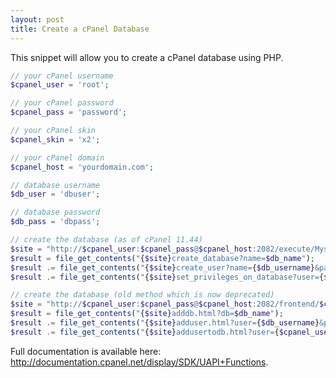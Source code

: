 ```yaml
---
layout: post
title: Create a cPanel Database
---
```


This snippet will allow you to create a cPanel database using PHP.

```php
// your cPanel username
$cpanel_user = 'root';

// your cPanel password
$cpanel_pass = 'password';

// your cPanel skin
$cpanel_skin = 'x2';

// your cPanel domain
$cpanel_host = 'yourdomain.com';

// database username
$db_user = 'dbuser';

// database password
$db_pass = 'dbpass';

// create the database (as of cPanel 11.44)
$site = "http://$cpanel_user:$cpanel_pass@$cpanel_host:2082/execute/Mysql/";
$result = file_get_contents("{$site}create_database?name=$db_name");
$result .= file_get_contents("{$site}create_user?name={$db_username}&password={$db_userpass}");
$result .= file_get_contents("{$site}set_privileges_on_database?user={$db_username}&database={$db_name}&privileges=ALL");

// create the database (old method which is now deprecated)
$site = "http://$cpanel_user:$cpanel_pass@$cpanel_host:2082/frontend/$cpanel_skin/sql/";
$result = file_get_contents("{$site}adddb.html?db=$db_name");
$result .= file_get_contents("{$site}adduser.html?user={$db_username}&pass={$db_userpass}");
$result .= file_get_contents("{$site}addusertodb.html?user={$cpanel_user}_{$db_username}&db={$cpanel_user}_{$db_name}&ALL=ALL");
```

Full documentation is available here: <a href="http://documentation.cpanel.net/display/SDK/UAPI+Functions">http://documentation.cpanel.net/display/SDK/UAPI+Functions</a>.

